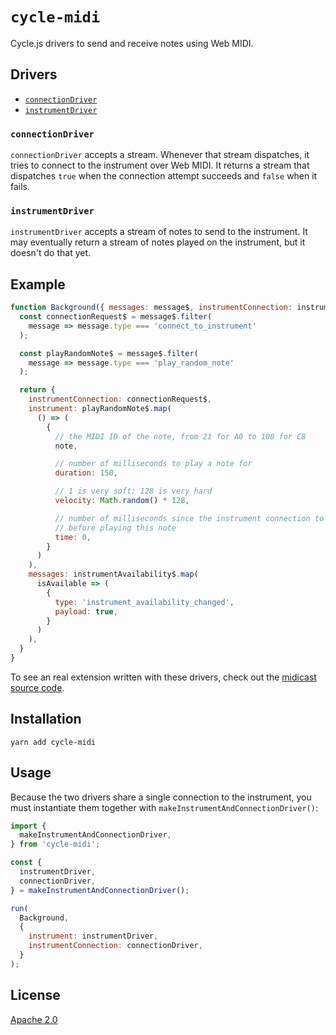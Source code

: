 # `cycle-midi` #

Cycle.js drivers to send and receive notes using Web MIDI.

## Drivers ##

- [`connectionDriver`](#connectiondriver)
- [`instrumentDriver`](#instrumentdriver)

### `connectionDriver` ###

`connectionDriver` accepts a stream.  Whenever that stream dispatches, it tries to connect to the instrument over Web MIDI.  It returns a stream that dispatches `true` when the connection attempt succeeds and `false` when it fails.


### `instrumentDriver` ###

`instrumentDriver` accepts a stream of notes to send to the instrument.  It may eventually return a stream of notes played on the instrument, but it doesn't do that yet.

## Example ##

```javascript
function Background({ messages: message$, instrumentConnection: instrumentAvailability$ }) {
  const connectionRequest$ = message$.filter(
    message => message.type === 'connect_to_instrument'
  );

  const playRandomNote$ = message$.filter(
    message => message.type === 'play_random_note'
  );

  return {
    instrumentConnection: connectionRequest$,
    instrument: playRandomNote$.map(
      () => (
        {
          // the MIDI ID of the note, from 21 for A0 to 108 for C8
          note,

          // number of milliseconds to play a note for
          duration: 150,

          // 1 is very soft; 128 is very hard
          velocity: Math.random() * 128,

          // number of milliseconds since the instrument connection to wait
          // before playing this note
          time: 0,
        }
      )
    ),
    messages: instrumentAvailability$.map(
      isAvailable => (
        {
          type: 'instrument_availability_changed',
          payload: true,
        }
      )
    ),
  }
}
```

To see an real extension written with these drivers, check out the [midicast source code](https://github.com/appsforartists/midicast/tree/develop/packages/main/).

## Installation ##

```
yarn add cycle-midi
```

## Usage ##

Because the two drivers share a single connection to the instrument, you must instantiate them together with `makeInstrumentAndConnectionDriver()`:

```javascript
import {
  makeInstrumentAndConnectionDriver,
} from 'cycle-midi';

const {
  instrumentDriver,
  connectionDriver,
} = makeInstrumentAndConnectionDriver();

run(
  Background,
  {
    instrument: instrumentDriver,
    instrumentConnection: connectionDriver,
  }
);
```

## License ##

[Apache 2.0](http://www.apache.org/licenses/LICENSE-2.0)
